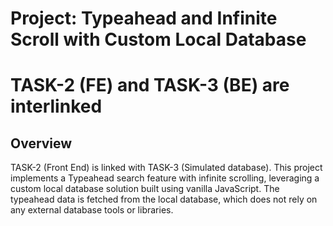 # Project: Typeahead and Infinite Scroll with Custom Local Database

# TASK-2 (FE) and TASK-3 (BE) are interlinked

## Overview

TASK-2 (Front End) is linked with TASK-3 (Simulated database). This project implements a Typeahead search feature with infinite scrolling, leveraging a custom local database solution built using vanilla JavaScript. The typeahead data is fetched from the local database, which does not rely on any external database tools or libraries.
